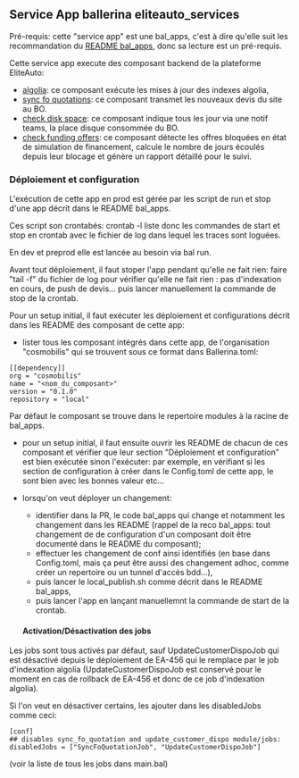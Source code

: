 ## Service App ballerina eliteauto_services

Pré-requis: cette "service app" est une bal_apps, c'est à dire qu'elle suit les recommandation du [README bal_apps](../../README.md), donc sa lecture est un pré-requis.

Cette service app execute des composant backend de la plateforme EliteAuto:
* [algolia](../../modules/algolia/README.md): ce composant exécute les mises à jour des indexes algolia,
* [sync fo quotations](../../modules/sync_fo_quotations/README.md): ce composant transmet les nouveaux devis du site au BO.
* [check disk space](../../modules/check_disk_space/README.md): ce composant indique tous les jour via une notif teams, la place disque consommée du BO.
* [check funding offers](../../modules/check_funding_offers/README.md): ce composant détecte les offres bloquées en état de simulation de financement, calcule le nombre de jours écoulés depuis leur blocage et génère un rapport détaillé pour le suivi.

### Déploiement et configuration

L'exécution de cette app en prod est gérée par les script de run et stop d'une app décrit dans le README bal_apps.

Ces script son crontabés: crontab -l liste donc les commandes de start et stop en crontab avec le fichier de log dans lequel les traces sont loguées.

En dev et preprod elle est lancée au besoin via bal run.

Avant tout déploiement, il faut stoper l'app pendant qu'elle ne fait rien: faire "tail -f" du fichier de log pour vérifier qu'elle ne fait rien : pas d'indexation en cours, de push de devis... puis lancer manuellement la commande de stop de la crontab.

Pour un setup initial, il faut exécuter les déploiement et configurations décrit dans les README des composant de cette app:
* lister tous les composant intégrés dans cette app, de l'organisation "cosmobilis" qui se trouvent sous ce format dans Ballerina.toml:
```
[[dependency]]
org = "cosmobilis"
name = "<nom_du_composant>"
version = "0.1.0"
repository = "local"

```
Par défaut le composant se trouve dans le repertoire modules à la racine de bal_apps.
* pour un setup initial, il faut ensuite ouvrir les README de chacun de ces composant et vérifier que leur section "Déploiement et configuration" est bien exécutée sinon l'exécuter: par exemple, en vérifiant si les section de configuration à créer dans le Config.toml de cette app, le sont bien avec les bonnes valeur etc...
* lorsqu'on veut déployer un changement:
  * identifier dans la PR, le code bal_apps qui change et notamment les changement dans les README (rappel de la reco bal_apps: tout changement de de configuration d'un composant doit être documenté dans le README du composant);
  * effectuer les changement de conf ainsi identifiés (en base dans Config.toml, mais ça peut être aussi des changement adhoc, comme créer un repertoire ou un tunnel d'accès bdd...),
  * puis lancer le local_publish.sh comme décrit dans le README bal_apps,
  * puis lancer l'app en lançant manuellemnt la commande de start de la crontab.

  #### Activation/Désactivation des jobs

Les jobs sont tous activés par défaut, sauf UpdateCustomerDispoJob qui est désactivé depuis le déploiement de EA-456 qui le remplace par le job d'indexation algolia (UpdateCustomerDispoJob est conservé pour le moment en cas de rollback de EA-456 et donc de ce job d'indexation algolia).

Si l'on veut en désactiver certains, les ajouter dans les disabledJobs comme ceci:
```
[conf]
## disables sync_fo_quotation and update_customer_dispo module/jobs:
disabledJobs = ["SyncFoQuotationJob", "UpdateCustomerDispoJob"]
```
(voir la liste de tous les jobs dans main.bal)